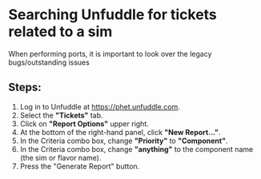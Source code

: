 # Searching Unfuddle for tickets related to a sim

When performing ports, it is important to look over the legacy bugs/outstanding issues

## Steps:

1. Log in to Unfuddle at https://phet.unfuddle.com.
2. Select the **"Tickets"** tab.
3. Click on  **"Report Options"** upper right.
4. At the bottom of the right-hand panel, click **"New Report..."**.
5. In the Criteria combo box, change **"Priority"** to **"Component"**.
6. In the Criteria combo box, change **"anything"** to the component name (the sim or flavor name).
7. Press the "Generate Report" button.
